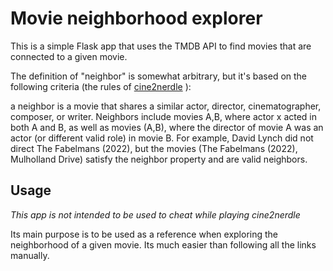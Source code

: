 # Movie neighborhood explorer

This is a simple Flask app that uses the TMDB API to find movies that are connected to a given movie.

The definition of "neighbor" is somewhat arbitrary, but it's based on the following criteria (the rules of [cine2nerdle](https://www.cinenerdle2.app/how-to-play/battle/classic) ): 

a neighbor is a movie that shares a similar actor, director, cinematographer, composer, or writer. Neighbors include movies A,B, where actor x acted in both A and B, as well as movies (A,B), where the director of movie A was an actor (or different valid role) in movie B. For example, David Lynch did not direct The Fabelmans (2022), but the movies (The Fabelmans (2022), Mulholland Drive) satisfy the neighbor property and are valid neighbors.

## Usage

*This app is not intended to be used to cheat while playing cine2nerdle*

Its main purpose is to be used as a reference when exploring the neighborhood of a given movie. Its much easier than following all the links manually.
